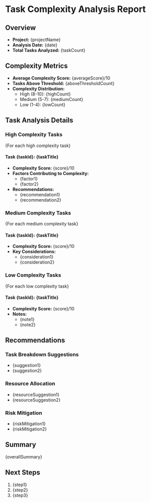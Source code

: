 # Task Complexity Analysis Report

## Overview
- **Project:** {projectName}
- **Analysis Date:** {date}
- **Total Tasks Analyzed:** {taskCount}

## Complexity Metrics
- **Average Complexity Score:** {averageScore}/10
- **Tasks Above Threshold:** {aboveThresholdCount}
- **Complexity Distribution:**
  - High (8-10): {highCount}
  - Medium (5-7): {mediumCount}
  - Low (1-4): {lowCount}

## Task Analysis Details

### High Complexity Tasks
{For each high complexity task}
#### Task {taskId}: {taskTitle}
- **Complexity Score:** {score}/10
- **Factors Contributing to Complexity:**
  - {factor1}
  - {factor2}
- **Recommendations:**
  - {recommendation1}
  - {recommendation2}

### Medium Complexity Tasks
{For each medium complexity task}
#### Task {taskId}: {taskTitle}
- **Complexity Score:** {score}/10
- **Key Considerations:**
  - {consideration1}
  - {consideration2}

### Low Complexity Tasks
{For each low complexity task}
#### Task {taskId}: {taskTitle}
- **Complexity Score:** {score}/10
- **Notes:**
  - {note1}
  - {note2}

## Recommendations
### Task Breakdown Suggestions
- {suggestion1}
- {suggestion2}

### Resource Allocation
- {resourceSuggestion1}
- {resourceSuggestion2}

### Risk Mitigation
- {riskMitigation1}
- {riskMitigation2}

## Summary
{overallSummary}

## Next Steps
1. {step1}
2. {step2}
3. {step3} 